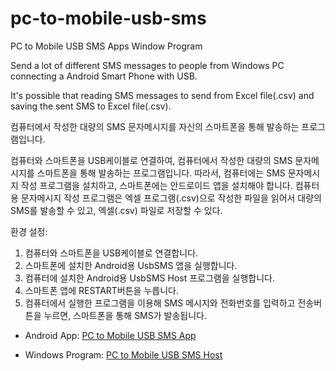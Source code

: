 # pc-to-mobile-usb-sms
PC to Mobile USB SMS Apps Window Program

Send a lot of different SMS messages to people from Windows PC connecting a Android Smart Phone with USB.

It's possible that reading SMS messages to send from Excel file(.csv) and saving the sent SMS to Excel file(.csv).



컴퓨터에서 작성한 대량의 SMS 문자메시지를 자신의 스마트폰을 통해 발송하는 프로그램입니다.

컴퓨터와 스마트폰을 USB케이블로 연결하여, 컴퓨터에서 작성한 대량의 SMS 문자메시지를 스마트폰을 통해 발송하는 프로그램입니다.
따라서, 컴퓨터에는 SMS 문자메시지 작성 프로그램을 설치하고, 스마트폰에는 안드로이드 앱을 설치해야 합니다.
컴퓨터용 문자메시지 작성 프로그램은 엑셀 프로그램(.csv)으로 작성한 파일을 읽어서 대량의 SMS를 발송할 수 있고, 엑셀(.csv) 파일로 저장할 수 있다.


환경 설정:
1. 컴퓨터와 스마트폰을 USB케이블로 연결합니다.
2. 스마트폰에 설치한 Android용 UsbSMS 앱을 실행합니다.
3. 컴퓨터에 설치한 Android용 UsbSMS Host 프로그램을 실행합니다.
4. 스마트폰 앱에 RESTART버튼을 누릅니다.
5. 컴퓨터에서 실행한 프로그램을 이용해 SMS 메시지와 전화번호를 입력하고
전송버튼을 누르면, 스마트폰을 통해 SMS가 발송됩니다.


- Android App: [PC to Mobile USB SMS App](https://play.google.com/store/apps/details?id=com.usemodj.android.usbsms)

- Windows Program: [PC to Mobile USB SMS Host](https://github.com/usemodj/pc-to-mobile-usb-sms)
